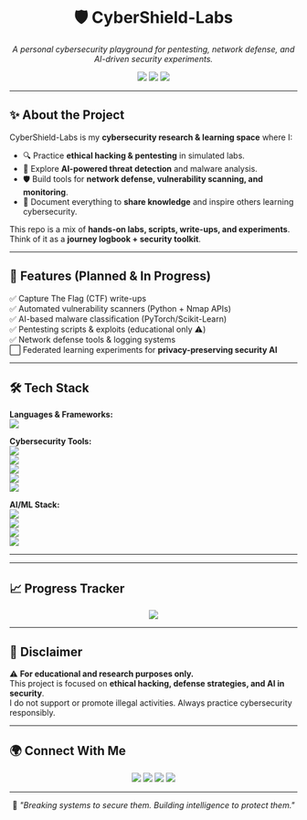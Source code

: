 <h1 align="center">🛡️ CyberShield-Labs</h1>
<p align="center">
  <i>A personal cybersecurity playground for pentesting, network defense, and AI-driven security experiments.</i>
</p>

<p align="center">
  <img src="https://img.shields.io/badge/Status-Active-success?style=for-the-badge" />
  <img src="https://img.shields.io/github/license/CharlesKariuki-001/CyberShield-Labs?style=for-the-badge" />
  <img src="https://img.shields.io/github/stars/CharlesKariuki-001/CyberShield-Labs?style=for-the-badge&color=yellow" />
</p>

---

## ✨ About the Project

CyberShield-Labs is my **cybersecurity research & learning space** where I:  
- 🔍 Practice **ethical hacking & pentesting** in simulated labs.  
- 🧠 Explore **AI-powered threat detection** and malware analysis.  
- 🛡️ Build tools for **network defense, vulnerability scanning, and monitoring**.  
- 📖 Document everything to **share knowledge** and inspire others learning cybersecurity.  

This repo is a mix of **hands-on labs, scripts, write-ups, and experiments**.  
Think of it as a **journey logbook + security toolkit**.

---

## 🚀 Features (Planned & In Progress)

✅ Capture The Flag (CTF) write-ups  
✅ Automated vulnerability scanners (Python + Nmap APIs)  
✅ AI-based malware classification (PyTorch/Scikit-Learn)  
✅ Pentesting scripts & exploits (educational only ⚠️)  
✅ Network defense tools & logging systems  
⬜ Federated learning experiments for **privacy-preserving security AI**  

---

## 🛠️ Tech Stack

**Languages & Frameworks:**  
<img src="https://skillicons.dev/icons?i=python,cpp,typescript,javascript,react,nodejs,express" />  

**Cybersecurity Tools:**  
<img src="https://img.shields.io/badge/Kali%20Linux-557C94?style=for-the-badge&logo=kalilinux&logoColor=white" />  
<img src="https://img.shields.io/badge/Metasploit-400080?style=for-the-badge&logo=metasploit&logoColor=white" />  
<img src="https://img.shields.io/badge/Wireshark-1679a7?style=for-the-badge&logo=wireshark&logoColor=white" />  
<img src="https://img.shields.io/badge/Nmap-4B8BBE?style=for-the-badge&logo=nmap&logoColor=white" />  
<img src="https://img.shields.io/badge/Burp%20Suite-ff6600?style=for-the-badge&logo=burpsuite&logoColor=white" />  

**AI/ML Stack:**  
<img src="https://img.shields.io/badge/TensorFlow-FF6F00?style=for-the-badge&logo=tensorflow&logoColor=white" />  
<img src="https://img.shields.io/badge/PyTorch-EE4C2C?style=for-the-badge&logo=pytorch&logoColor=white" />  
<img src="https://img.shields.io/badge/Scikit--learn-F7931E?style=for-the-badge&logo=scikit-learn&logoColor=white" />  
<img src="https://img.shields.io/badge/OpenCV-5C3EE8?style=for-the-badge&logo=opencv&logoColor=white" />  

---

---

## 📈 Progress Tracker

<p align="center">
  <img src="https://github-readme-streak-stats.herokuapp.com?user=CharlesKariuki-001&theme=tokyonight" />
</p>

---

## 📖 Disclaimer

⚠️ **For educational and research purposes only.**  
This project is focused on **ethical hacking, defense strategies, and AI in security**.  
I do not support or promote illegal activities. Always practice cybersecurity responsibly.

---

## 🌍 Connect With Me

<p align="center">
  <a href="mailto:yourname@gmail.com"><img src="https://img.shields.io/badge/Gmail-D14836?style=for-the-badge&logo=gmail&logoColor=white" /></a>
  <a href="https://linkedin.com/in/yourprofile"><img src="https://img.shields.io/badge/LinkedIn-0077B5?style=for-the-badge&logo=linkedin&logoColor=white" /></a>
  <a href="https://x.com/yourhandle"><img src="https://img.shields.io/badge/X-000000?style=for-the-badge&logo=twitter&logoColor=white" /></a>
  <a href="https://github.com/CharlesKariuki-001"><img src="https://img.shields.io/badge/GitHub-181717?style=for-the-badge&logo=github&logoColor=white" /></a>
</p>

---

<p align="center">
  💭 <i>"Breaking systems to secure them. Building intelligence to protect them."</i>
</p>


